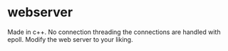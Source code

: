 # webserver
 Made in c++. No connection threading the connections are handled with epoll. Modify the web server to your liking.
